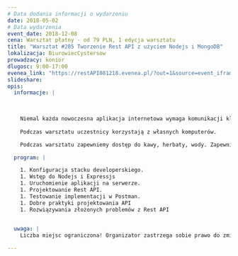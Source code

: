 ```yaml
---
# Data dodania informacji o wydarzeniu
date: 2018-05-02
# Data wydarzenia
event_date: 2018-12-08
cena: Warsztat płatny - od 79 PLN, 1 edycja warsztatu
title: "Warsztat #205 Tworzenie Rest API z użyciem Nodejs i MongoDB"
lokalizacja: BiurowiecCystersow
prowadzacy: konior
dlugosc: 9:00-17:00
evenea_link: "https://restAPI081218.evenea.pl/?out=1&source=event_iframe"
slideshare:
opis:
  informacje: |
    
 

    Niemal każda nowoczesna aplikacja internetowa wymaga komunikacji klient serwer (frontend backend). Problem jest tak stary, że powstało wiele rozwiązań, wśród jednych z najpopularniejszych jest tworzenie API Rest. Niestety tworzenie dobrze zaprojektowanego API wymaga wiele wysiłku i doświadczenia. Na tym warsztacie poznasz jak sobie radzić z większością problemów. Wspólnie zaimplementujemy nie tylko trywialne API, ale również te bardzo złożone. Na warsztacie wymagana jest podstawowa znajomość języka Javascript oraz obsługa komputera. Z dokumentacją szkoleniową prawdopodobnie już nigdy nie będziesz miał problemów z tworzeniem dobrego Rest API.  
    
    Podczas warsztatu uczestnicy korzystają z własnych komputerów.

    Podczas warsztatu zapewniemy dostęp do kawy, herbaty, wody. Zapewniamy lunch w formie pizzy.

  program: |

    1. Konfiguracja stacku developerskiego.
    1. Wstęp do Nodejs i Expressjs
    1. Uruchomienie aplikacji na serwerze.
    1. Projektowanie Rest API.
    1. Testowanie implementacji w Postman.
    1. Dobre praktyki projektowania API
    1. Rozwiązywania złożonych problemów z Rest API

  
  uwaga: |
    Liczba miejsc ograniczona! Organizator zastrzega sobie prawo do zmiany lokalizacji wydarzenia oraz jego odwołania w przypadku niezgłoszenia się minimalnej liczby uczestników.

---
```

